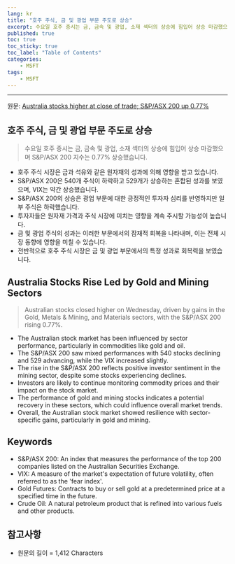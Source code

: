 ```yaml
---
lang: kr
title: "호주 주식, 금 및 광업 부문 주도로 상승"
excerpt: 수요일 호주 증시는 금, 금속 및 광업, 소재 섹터의 상승에 힘입어 상승 마감했으며 S&P/ASX 200 지수는 0.77% 상승했습니다.
published: true
toc: true
toc_sticky: true
toc_label: "Table of Contents"
categories:
    - MSFT
tags:
    - MSFT
---
```


---

  원문: [Australia stocks higher at close of trade; S&P/ASX 200 up 0.77%](https://www.investing.com/news/stock-market-news/australia-stocks-higher-at-close-of-trade-spasx-200-up-077-3801831)

## 호주 주식, 금 및 광업 부문 주도로 상승

> 수요일 호주 증시는 금, 금속 및 광업, 소재 섹터의 상승에 힘입어 상승 마감했으며 S&P/ASX 200 지수는 0.77% 상승했습니다.


- 호주 주식 시장은 금과 석유와 같은 원자재의 성과에 의해 영향을 받고 있습니다.
- S&P/ASX 200은 540개 주식이 하락하고 529개가 상승하는 혼합된 성과를 보였으며, VIX는 약간 상승했습니다.
- S&P/ASX 200의 상승은 광업 부문에 대한 긍정적인 투자자 심리를 반영하지만 일부 주식은 하락했습니다.
- 투자자들은 원자재 가격과 주식 시장에 미치는 영향을 계속 주시할 가능성이 높습니다.
- 금 및 광업 주식의 성과는 이러한 부문에서의 잠재적 회복을 나타내며, 이는 전체 시장 동향에 영향을 미칠 수 있습니다.
- 전반적으로 호주 주식 시장은 금 및 광업 부문에서의 특정 성과로 회복력을 보였습니다.

## Australia Stocks Rise Led by Gold and Mining Sectors

> Australian stocks closed higher on Wednesday, driven by gains in the Gold, Metals & Mining, and Materials sectors, with the S&P/ASX 200 rising 0.77%.


- The Australian stock market has been influenced by sector performance, particularly in commodities like gold and oil.
- The S&P/ASX 200 saw mixed performances with 540 stocks declining and 529 advancing, while the VIX increased slightly.
- The rise in the S&P/ASX 200 reflects positive investor sentiment in the mining sector, despite some stocks experiencing declines.
- Investors are likely to continue monitoring commodity prices and their impact on the stock market.
- The performance of gold and mining stocks indicates a potential recovery in these sectors, which could influence overall market trends.
- Overall, the Australian stock market showed resilience with sector-specific gains, particularly in gold and mining.

## Keywords

- S&P/ASX 200: An index that measures the performance of the top 200 companies listed on the Australian Securities Exchange.
- VIX: A measure of the market's expectation of future volatility, often referred to as the 'fear index'.
- Gold Futures: Contracts to buy or sell gold at a predetermined price at a specified time in the future.
- Crude Oil: A natural petroleum product that is refined into various fuels and other products.

## 참고사항

- 원문의 길이 = 1,412 Characters

